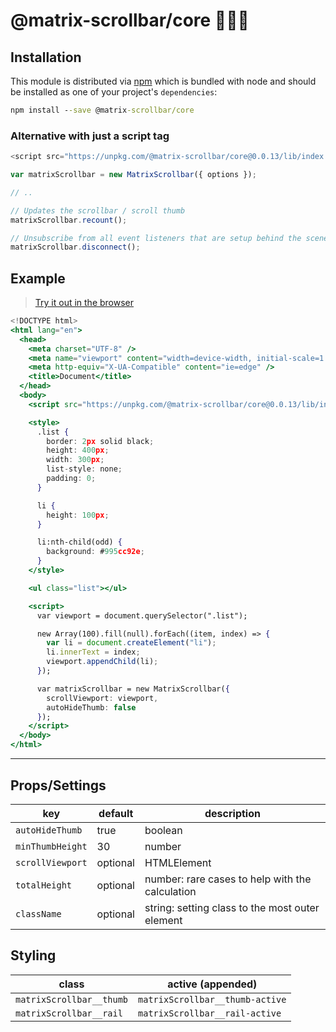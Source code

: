 # @matrix-scrollbar/core 🔭👩‍🚀

## Installation

This module is distributed via [npm](https://www.npmjs.com/package/@matrix-scrollbar/core) which is bundled with node and should be installed as one of your project's `dependencies`:

```cmd
npm install --save @matrix-scrollbar/core
```

### Alternative with just a script tag

```js
<script src="https://unpkg.com/@matrix-scrollbar/core@0.0.13/lib/index.umd.js"></script>;

var matrixScrollbar = new MatrixScrollbar({ options });

// ..

// Updates the scrollbar / scroll thumb
matrixScrollbar.recount();

// Unsubscribe from all event listeners that are setup behind the scene
matrixScrollbar.disconnect();
```

## Example

> [Try it out in the browser](https://codesandbox.io/s/matrix-scrollbarcore-tn2r0)

```jsx
<!DOCTYPE html>
<html lang="en">
  <head>
    <meta charset="UTF-8" />
    <meta name="viewport" content="width=device-width, initial-scale=1.0" />
    <meta http-equiv="X-UA-Compatible" content="ie=edge" />
    <title>Document</title>
  </head>
  <body>
    <script src="https://unpkg.com/@matrix-scrollbar/core@0.0.13/lib/index.umd.js"></script>

    <style>
      .list {
        border: 2px solid black;
        height: 400px;
        width: 300px;
        list-style: none;
        padding: 0;
      }

      li {
        height: 100px;
      }

      li:nth-child(odd) {
        background: #995cc92e;
      }
    </style>

    <ul class="list"></ul>

    <script>
      var viewport = document.querySelector(".list");

      new Array(100).fill(null).forEach((item, index) => {
        var li = document.createElement("li");
        li.innerText = index;
        viewport.appendChild(li);
      });

      var matrixScrollbar = new MatrixScrollbar({
        scrollViewport: viewport,
        autoHideThumb: false
      });
    </script>
  </body>
</html>

```

---

## Props/Settings

| key              | default  | description                                     |
| ---------------- | -------- | ----------------------------------------------- |
| `autoHideThumb`  | true     | boolean                                         |
| `minThumbHeight` | 30       | number                                          |
| `scrollViewport` | optional | HTMLElement                                     |
| `totalHeight`    | optional | number: rare cases to help with the calculation |
| `className`      | optional | string: setting class to the most outer element |

## Styling

| class                    | active (appended)               |
| ------------------------ | ------------------------------- |
| `matrixScrollbar__thumb` | `matrixScrollbar__thumb-active` |
| `matrixScrollbar__rail`  | `matrixScrollbar__rail-active`  |
